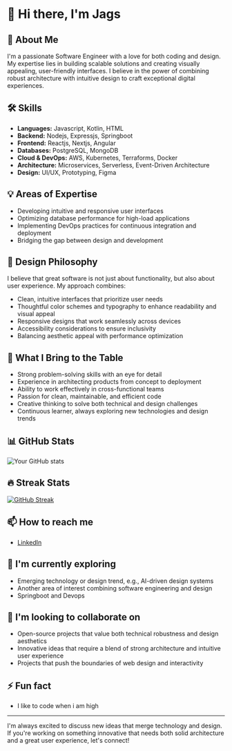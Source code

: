 # 👋 Hi there, I'm Jags

## 🚀 About Me
I'm a passionate Software Engineer with a love for both coding and design. My expertise lies in building scalable solutions and creating visually appealing, user-friendly interfaces. I believe in the power of combining robust architecture with intuitive design to craft exceptional digital experiences.

## 🛠 Skills
- **Languages:** Javascript, Kotlin, HTML
- **Backend:** Nodejs, Expressjs, Springboot
- **Frontend:** Reactjs, Nextjs, Angular
- **Databases:** PostgreSQL, MongoDB
- **Cloud & DevOps:** AWS, Kubernetes, Terraforms, Docker
- **Architecture:** Microservices, Serverless, Event-Driven Architecture
- **Design:** UI/UX, Prototyping, Figma

## 💡 Areas of Expertise
- Developing intuitive and responsive user interfaces
- Optimizing database performance for high-load applications
- Implementing DevOps practices for continuous integration and deployment
- Bridging the gap between design and development

## 🎨 Design Philosophy
I believe that great software is not just about functionality, but also about user experience. My approach combines:
- Clean, intuitive interfaces that prioritize user needs
- Thoughtful color schemes and typography to enhance readability and visual appeal
- Responsive designs that work seamlessly across devices
- Accessibility considerations to ensure inclusivity
- Balancing aesthetic appeal with performance optimization

## 🌟 What I Bring to the Table
- Strong problem-solving skills with an eye for detail
- Experience in architecting products from concept to deployment
- Ability to work effectively in cross-functional teams
- Passion for clean, maintainable, and efficient code
- Creative thinking to solve both technical and design challenges
- Continuous learner, always exploring new technologies and design trends

## 📊 GitHub Stats
![Your GitHub stats](https://github-readme-stats.vercel.app/api?username=jagadhis&show_icons=true&theme=radical)

## 🔥 Streak Stats
[![GitHub Streak](https://github-readme-streak-stats.herokuapp.com/?user=jagadhis&theme=dark)](https://git.io/streak-stats)

## 📫 How to reach me
- [LinkedIn](https://www.linkedin.com/in/jagadhiswaran-devaraj/)

## 🌱 I'm currently exploring
- Emerging technology or design trend, e.g., AI-driven design systems
- Another area of interest combining software engineering and design
- Springboot and Devops

## 👯 I'm looking to collaborate on
- Open-source projects that value both technical robustness and design aesthetics
- Innovative ideas that require a blend of strong architecture and intuitive user experience
- Projects that push the boundaries of web design and interactivity

## ⚡ Fun fact
- I like to code when i am high

---

I'm always excited to discuss new ideas that merge technology and design. If you're working on something innovative that needs both solid architecture and a great user experience, let's connect!
